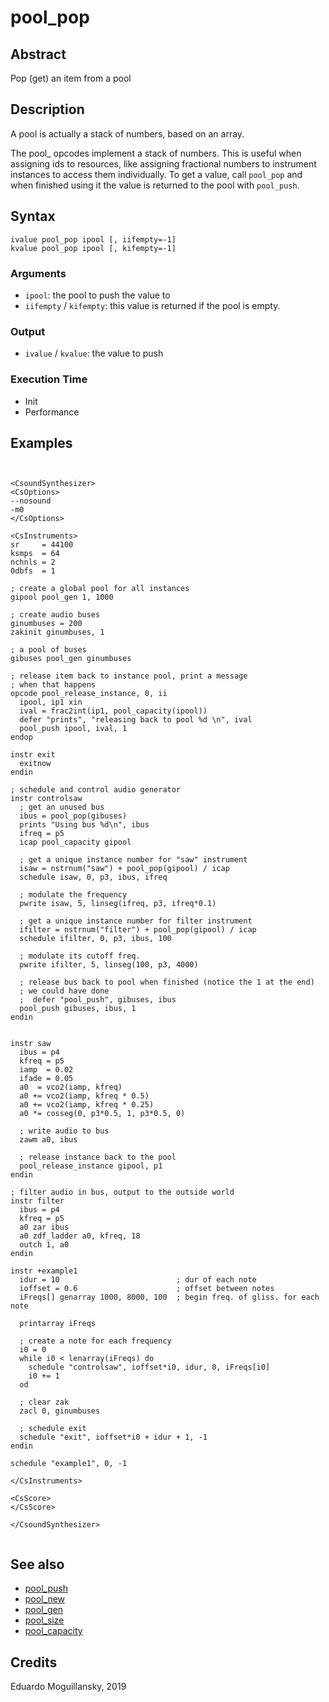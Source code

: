 # pool_pop

## Abstract

Pop (get) an item from a pool


## Description

A pool is actually a stack of numbers, based on an array.

The pool_ opcodes implement a stack of numbers. This is useful when assigning
ids to resources, like assigning fractional numbers to instrument instances to
access them individually. To get a value, call `pool_pop` and when finished
using it the value is returned to the pool with `pool_push`.

## Syntax

    ivalue pool_pop ipool [, iifempty=-1]
    kvalue pool_pop ipool [, kifempty=-1]

### Arguments

* `ipool`: the pool to push the value to
* `iifempty` / `kifempty`: this value is returned if the pool is empty. 

### Output

* `ivalue` / `kvalue`: the value to push

### Execution Time

* Init
* Performance

## Examples

```csound


<CsoundSynthesizer>
<CsOptions>
--nosound
-m0
</CsOptions>

<CsInstruments>
sr     = 44100
ksmps  = 64
nchnls = 2
0dbfs  = 1

; create a global pool for all instances
gipool pool_gen 1, 1000

; create audio buses
ginumbuses = 200
zakinit ginumbuses, 1

; a pool of buses
gibuses pool_gen ginumbuses

; release item back to instance pool, print a message
; when that happens
opcode pool_release_instance, 0, ii
  ipool, ip1 xin
  ival = frac2int(ip1, pool_capacity(ipool))
  defer "prints", "releasing back to pool %d \n", ival
  pool_push ipool, ival, 1
endop

instr exit
  exitnow
endin

; schedule and control audio generator
instr controlsaw
  ; get an unused bus
  ibus = pool_pop(gibuses)
  prints "Using bus %d\n", ibus
  ifreq = p5
  icap pool_capacity gipool

  ; get a unique instance number for "saw" instrument
  isaw = nstrnum("saw") + pool_pop(gipool) / icap
  schedule isaw, 0, p3, ibus, ifreq

  ; modulate the frequency
  pwrite isaw, 5, linseg(ifreq, p3, ifreq*0.1)

  ; get a unique instance number for filter instrument
  ifilter = nstrnum("filter") + pool_pop(gipool) / icap
  schedule ifilter, 0, p3, ibus, 100

  ; modulate its cutoff freq.
  pwrite ifilter, 5, linseg(100, p3, 4000)

  ; release bus back to pool when finished (notice the 1 at the end)
  ; we could have done
  ;  defer "pool_push", gibuses, ibus
  pool_push gibuses, ibus, 1
endin


instr saw
  ibus = p4
  kfreq = p5
  iamp  = 0.02
  ifade = 0.05
  a0  = vco2(iamp, kfreq)
  a0 += vco2(iamp, kfreq * 0.5)
  a0 += vco2(iamp, kfreq * 0.25)
  a0 *= cosseg(0, p3*0.5, 1, p3*0.5, 0)
  
  ; write audio to bus
  zawm a0, ibus
  
  ; release instance back to the pool
  pool_release_instance gipool, p1
endin

; filter audio in bus, output to the outside world
instr filter
  ibus = p4
  kfreq = p5
  a0 zar ibus
  a0 zdf_ladder a0, kfreq, 18
  outch 1, a0
endin

instr +example1
  idur = 10                          ; dur of each note
  ioffset = 0.6                      ; offset between notes
  iFreqs[] genarray 1000, 8000, 100  ; begin freq. of gliss. for each note

  printarray iFreqs

  ; create a note for each frequency
  i0 = 0
  while i0 < lenarray(iFreqs) do
    schedule "controlsaw", ioffset*i0, idur, 0, iFreqs[i0]
    i0 += 1
  od

  ; clear zak 
  zacl 0, ginumbuses

  ; schedule exit
  schedule "exit", ioffset*i0 + idur + 1, -1
endin

schedule "example1", 0, -1

</CsInstruments>

<CsScore>
</CsScore>

</CsoundSynthesizer>


```

## See also

* [pool_push](pool_push.md)
* [pool_new](pool_new.md)
* [pool_gen](pool_gen.md)
* [pool_size](pool_size.md)
* [pool_capacity](pool_capacity,md)

## Credits

Eduardo Moguillansky, 2019
